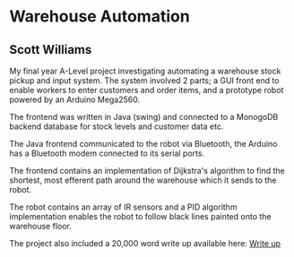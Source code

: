 # Warehouse Automation
## Scott Williams
My final year A-Level project investigating automating a warehouse stock pickup and input system.
The system involved 2 parts; a GUI front end to enable workers to enter customers and order items, and a prototype robot powered by an Arduino Mega2560.

The frontend was written in Java (swing) and connected to a MonogoDB backend database for stock levels and customer data etc.

The Java frontend communicated to the robot via Bluetooth, the Arduino has a Bluetooth modem connected to its serial ports.

The frontend contains an implementation of Dijkstra's algorithm to find the shortest, most efferent path around the warehouse which it sends to the robot.

The robot contains an array of IR sensors and a PID algorithm implementation enables the robot to follow black lines painted onto the warehouse floor.

The project also included a 20,000 word write up available here: [Write up](http://files.scottw.co.uk/warehousewriteup.pdf)
